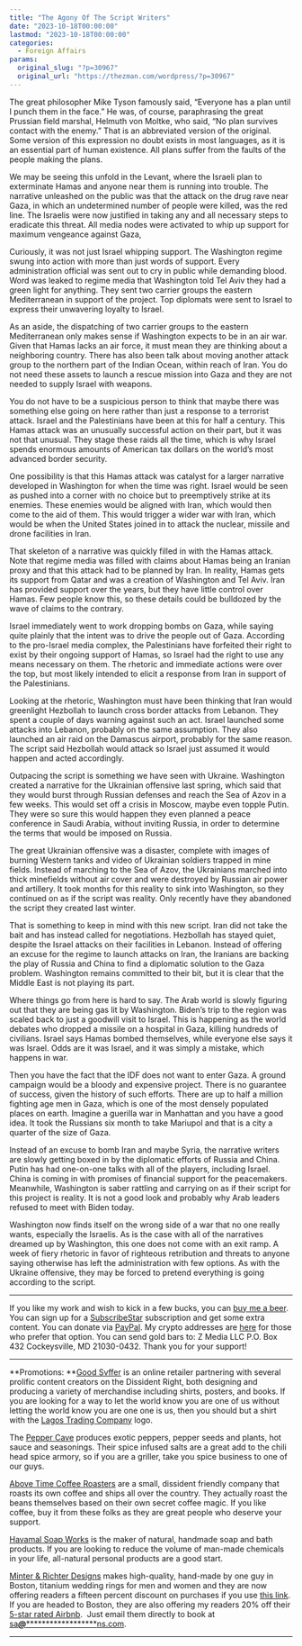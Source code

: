 ```yaml
---
title: "The Agony Of The Script Writers"
date: "2023-10-18T00:00:00"
lastmod: "2023-10-18T00:00:00"
categories:
  - Foreign Affairs
params:
  original_slug: "?p=30967"
  original_url: "https://thezman.com/wordpress/?p=30967"
---
```


The great philosopher Mike Tyson famously said, “Everyone has a plan
until I punch them in the face.” He was, of course, paraphrasing the
great Prussian field marshal, Helmuth von Moltke, who said, “No plan
survives contact with the enemy.” That is an abbreviated version of the
original. Some version of this expression no doubt exists in most
languages, as it is an essential part of human existence. All plans
suffer from the faults of the people making the plans.

We may be seeing this unfold in the Levant, where the Israeli plan to
exterminate Hamas and anyone near them is running into trouble. The
narrative unleashed on the public was that the attack on the drug rave
near Gaza, in which an undetermined number of people were killed, was
the red line. The Israelis were now justified in taking any and all
necessary steps to eradicate this threat. All media nodes were activated
to whip up support for maximum vengeance against Gaza,

Curiously, it was not just Israel whipping support. The Washington
regime swung into action with more than just words of support. Every
administration official was sent out to cry in public while demanding
blood. Word was leaked to regime media that Washington told Tel Aviv
they had a green light for anything. They sent two carrier groups the
eastern Mediterranean in support of the project. Top diplomats were sent
to Israel to express their unwavering loyalty to Israel.

As an aside, the dispatching of two carrier groups to the eastern
Mediterranean only makes sense if Washington expects to be in an air
war. Given that Hamas lacks an air force, it must mean they are thinking
about a neighboring country. There has also been talk about moving
another attack group to the northern part of the Indian Ocean, within
reach of Iran. You do not need these assets to launch a rescue mission
into Gaza and they are not needed to supply Israel with weapons.

You do not have to be a suspicious person to think that maybe there was
something else going on here rather than just a response to a terrorist
attack. Israel and the Palestinians have been at this for half a
century. This Hamas attack was an unusually successful action on their
part, but it was not that unusual. They stage these raids all the time,
which is why Israel spends enormous amounts of American tax dollars on
the world’s most advanced border security.

One possibility is that this Hamas attack was catalyst for a larger
narrative developed in Washington for when the time was right. Israel
would be seen as pushed into a corner with no choice but to preemptively
strike at its enemies. These enemies would be aligned with Iran, which
would then come to the aid of them. This would trigger a wider war with
Iran, which would be when the United States joined in to attack the
nuclear, missile and drone facilities in Iran.

That skeleton of a narrative was quickly filled in with the Hamas
attack. Note that regime media was filled with claims about Hamas being
an Iranian proxy and that this attack had to be planned by Iran. In
reality, Hamas gets its support from Qatar and was a creation of
Washington and Tel Aviv. Iran has provided support over the years, but
they have little control over Hamas. Few people know this, so these
details could be bulldozed by the wave of claims to the contrary.

Israel immediately went to work dropping bombs on Gaza, while saying
quite plainly that the intent was to drive the people out of Gaza.
According to the pro-Israel media complex, the Palestinians have
forfeited their right to exist by their ongoing support of Hamas, so
Israel had the right to use any means necessary on them. The rhetoric
and immediate actions were over the top, but most likely intended to
elicit a response from Iran in support of the Palestinians.

Looking at the rhetoric, Washington must have been thinking that Iran
would greenlight Hezbollah to launch cross border attacks from Lebanon.
They spent a couple of days warning against such an act. Israel launched
some attacks into Lebanon, probably on the same assumption. They also
launched an air raid on the Damascus airport, probably for the same
reason. The script said Hezbollah would attack so Israel just assumed it
would happen and acted accordingly.

Outpacing the script is something we have seen with Ukraine. Washington
created a narrative for the Ukrainian offensive last spring, which said
that they would burst through Russian defenses and reach the Sea of Azov
in a few weeks. This would set off a crisis in Moscow, maybe even topple
Putin. They were so sure this would happen they even planned a peace
conference in Saudi Arabia, without inviting Russia, in order to
determine the terms that would be imposed on Russia.

The great Ukrainian offensive was a disaster, complete with images of
burning Western tanks and video of Ukrainian soldiers trapped in mine
fields. Instead of marching to the Sea of Azov, the Ukrainians marched
into thick minefields without air cover and were destroyed by Russian
air power and artillery. It took months for this reality to sink into
Washington, so they continued on as if the script was reality. Only
recently have they abandoned the script they created last winter.

That is something to keep in mind with this new script. Iran did not
take the bait and has instead called for negotiations. Hezbollah has
stayed quiet, despite the Israel attacks on their facilities in Lebanon.
Instead of offering an excuse for the regime to launch attacks on Iran,
the Iranians are backing the play of Russia and China to find a
diplomatic solution to the Gaza problem. Washington remains committed to
their bit, but it is clear that the Middle East is not playing its part.

Where things go from here is hard to say. The Arab world is slowly
figuring out that they are being gas lit by Washington. Biden’s trip to
the region was scaled back to just a goodwill visit to Israel. This is
happening as the world debates who dropped a missile on a hospital in
Gaza, killing hundreds of civilians. Israel says Hamas bombed
themselves, while everyone else says it was Israel. Odds are it was
Israel, and it was simply a mistake, which happens in war.

Then you have the fact that the IDF does not want to enter Gaza. A
ground campaign would be a bloody and expensive project. There is no
guarantee of success, given the history of such efforts. There are up to
half a million fighting age men in Gaza, which is one of the most
densely populated places on earth. Imagine a guerilla war in Manhattan
and you have a good idea. It took the Russians six month to take
Mariupol and that is a city a quarter of the size of Gaza.

Instead of an excuse to bomb Iran and maybe Syria, the narrative writers
are slowly getting boxed in by the diplomatic efforts of Russia and
China. Putin has had one-on-one talks with all of the players, including
Israel. China is coming in with promises of financial support for the
peacemakers. Meanwhile, Washington is saber rattling and carrying on as
if their script for this project is reality. It is not a good look and
probably why Arab leaders refused to meet with Biden today.

Washington now finds itself on the wrong side of a war that no one
really wants, especially the Israelis. As is the case with all of the
narratives dreamed up by Washington, this one does not come with an exit
ramp. A week of fiery rhetoric in favor of righteous retribution and
threats to anyone saying otherwise has left the administration with few
options. As with the Ukraine offensive, they may be forced to pretend
everything is going according to the script.

------------------------------------------------------------------------

If you like my work and wish to kick in a few bucks, you can
<a href="https://www.buymeacoffee.com/mujolulu" rel="noopener"
target="_blank">buy me a beer</a>. You can sign up for a
<a href="https://www.subscribestar.com/the-z-blog" rel="noopener"
target="_blank">SubscribeStar</a> subscription and get some extra
content. You can donate via <a
href="https://www.paypal.com/donate/?cmd=_s-xclick&amp;hosted_button_id=UDAS2Q8JYA6CN&amp;source=url"
rel="noopener" target="_blank">PayPal</a>. My crypto addresses are
<a href="https://thezman.com/wordpress/?page_id=22713" rel="noopener"
target="_blank">here</a> for those who prefer that option. You can send
gold bars to: Z Media LLC P.O. Box 432 Cockeysville, MD 21030-0432.
Thank you for your support!

------------------------------------------------------------------------

**Promotions: **<a href="https://goodsvffer.com/" rel="noopener" target="_blank">Good
Svffer</a> is an online retailer partnering with several prolific
content creators on the Dissident Right, both designing and producing a
variety of merchandise including shirts, posters, and books. If you are
looking for a way to let the world know you are one of us without
letting the world know you are one one is us, then you should but a
shirt with the
<a href="https://goodsvffer.com/products/lagos-trading-company"
rel="noopener" target="_blank">Lagos Trading Company</a> logo.

The <a href="https://peppercave.com/shop/ols/products" rel="noopener"
target="_blank">Pepper Cave</a> produces exotic peppers, pepper seeds
and plants, hot sauce and seasonings. Their spice infused salts are a
great add to the chili head spice armory, so if you are a griller, take
you spice business to one of our guys.

<a href="https://abovetimecoffee.com/" rel="noopener"
target="_blank">Above Time Coffee Roasters</a> are a small, dissident
friendly company that roasts its own coffee and ships all over the
country. They actually roast the beans themselves based on their own
secret coffee magic. If you like coffee, buy it from these folks as they
are great people who deserve your support.

<a href="https://havamalsoapworks.com/" rel="noopener"
target="_blank">Havamal Soap Works</a> is the maker of natural, handmade
soap and bath products. If you are looking to reduce the volume of
man-made chemicals in your life, all-natural personal products are a
good start.

<a href="https://www.minterandrichterdesigns.com/"
rel="noreferrer nofollow noopener" target="_blank">Minter &amp; Richter
Designs</a> makes high-quality, hand-made by one guy in Boston, titanium
wedding rings for men and women and they are now offering readers a
fifteen percent discount on purchases if you use
<a href="https://www.minterandrichterdesigns.com/discount/ZMAN"
rel="noreferrer nofollow noopener" target="_blank">this link</a>.
<span class="highlight"><span class="colour"><span class="font"><span class="size">If
you are headed to Boston, they are also offering my readers 20% off
their <a
href="https://www.airbnb.com/users/7988017/listings?user_id=7988017&amp;s=3"
rel="noopener noreferrer" target="_blank">5-star rated Airbnb</a>.  Just
email them directly to book at
<a href="mailto:sa***@*********************ns.com"
data-original-string="NX1kow0+JhLwi+z7+u88xw==cb7fZWKzmSvbkNnPXE0EoTCzIOY9EvJgAg2hdjPyU0S7we70DUV+tZAEh4YyPL4Jped"><span
class="apbct-email-encoder"
data-original-string="TiSCAcqC1A1tLl5B4SundQ==cb7wpcsHLxzHFJ4jWiA/UYbwCgD3UprXaFF17uGuayeLWcx2lwXxvmzpw0kZtukHOPs"
title="This contact has been encoded by Anti-Spam by CleanTalk. Click to decode. To finish the decoding make sure that JavaScript is enabled in your browser.">sa<span
class="apbct-blur">***</span>@<span
class="apbct-blur">*********************</span>ns.com</span></a>.</span></span></span></span>

------------------------------------------------------------------------
